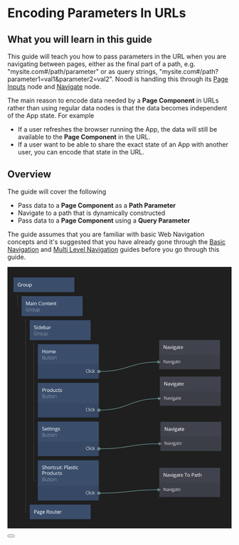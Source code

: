 # Encoding Parameters In URLs

## What you will learn in this guide
This guide will teach you how to pass parameters in the URL when you are navigating between pages, either as the final part of a path, e.g. "mysite.com#/path/parameter" or as query strings, "mysite.com#/path?parameter1=val1&parameter2=val2".
Noodl is handling this through its [Page Inputs](/nodes/navigation/page-inputs/) node and [Navigate](/nodes/navigation/navigate/) node.

The main reason to encode data needed by a **Page Component** in URLs rather than using regular data nodes is that the data becomes independent of the App state. For example
- If a user refreshes the browser running the App, the data will still be available to the **Page Component** in the URL.
- If a user want to be able to share the exact state of an App with another user, you can encode that state in the URL.

## Overview
The guide will cover the following
- Pass data to a **Page Component** as a **Path Parameter**
- Navigate to a path that is dynamically constructed
- Pass data to a **Page Component** using a **Query Parameter**

The guide assumes that you are familiar with basic Web Navigation concepts and it's suggested that you have already gone through the [Basic Navigation](/guides/navigation/web-navigation/basic-navigation/) and [Multi Level Navigation](/guides/navigation/web-navigation/multi-level-navigatio/) guides before you go through this guide.

<div class="ndl-images">
    <img src="/2.4/guides/navigation/web-navigation/multi-level-navigation/main-app-2.png" class="ndl-image large"></img> 
<button class="ndl-import-button" onClick='importIntoNoodl("/2.4/guides/navigation/web-navigation/encoding-params-in-url/multi-level-navigation.zip",{name:"Encoding Parameters in URL",thumb:"/2.4/guides/navigation/web-navigation/multi-level-navigation/main-app-2.png"})'></button>
</div>